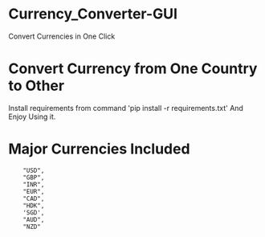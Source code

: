 # Currency_Converter-GUI
Convert Currencies in One Click

# Convert Currency from One Country to Other
Install requirements from command 'pip install -r requirements.txt'
And Enjoy Using it.

# Major Currencies Included
        "USD",
        "GBP",
        "INR",
        "EUR",
        "CAD",
        "HDK",
        'SGD',
        "AUD",
        "NZD"
